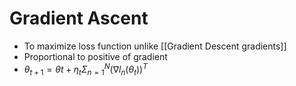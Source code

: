 # Gradient Ascent
- To maximize loss function unlike [[Gradient Descent gradients]]
- Proportional to positive of gradient
- $\theta_{t+1} = \theta{t} + \eta_t \Sigma_{n=1}^N(\nabla l_n(\theta_t))^T$
